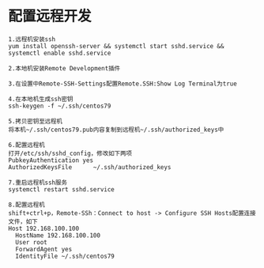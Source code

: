 # 配置远程开发

    1.远程机安装ssh
    yum install openssh-server && systemctl start sshd.service && systemctl enable sshd.service

    2.本地机安装Remote Development插件

    3.在设置中Remote-SSH-Settings配置Remote.SSH:Show Log Terminal为true

    4.在本地机生成ssh密钥
    ssh-keygen -f ~/.ssh/centos79

    5.拷贝密钥至远程机
    将本机~/.ssh/centos79.pub内容复制到远程机~/.ssh/authorized_keys中

    6.配置远程机
    打开/etc/ssh/sshd_config，修改如下两项
    PubkeyAuthentication yes
    AuthorizedKeysFile      ~/.ssh/authorized_keys

    7.重启远程机ssh服务
    systemctl restart sshd.service

    8.配置远程机
    shift+ctrl+p，Remote-SSh：Connect to host -> Configure SSH Hosts配置连接文件，如下
    Host 192.168.100.100
      HostName 192.168.100.100
      User root
      ForwardAgent yes
      IdentityFile ~/.ssh/centos79
